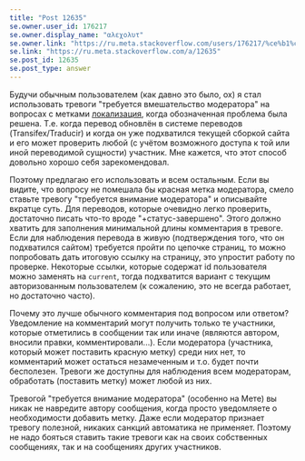 ```yaml
---
title: "Post 12635"
se.owner.user_id: 176217
se.owner.display_name: "αλεχολυτ"
se.owner.link: "https://ru.meta.stackoverflow.com/users/176217/%ce%b1%ce%bb%ce%b5%cf%87%ce%bf%ce%bb%cf%85%cf%84"
se.link: "https://ru.meta.stackoverflow.com/a/12635"
se.post_id: 12635
se.post_type: answer
---
```

<p>Будучи обычным пользователем (как давно это было, ох) я стал использовать тревоги &quot;требуется вмешательство модератора&quot; на вопросах с метками <a href="/questions/tagged/%d0%bb%d0%be%d0%ba%d0%b0%d0%bb%d0%b8%d0%b7%d0%b0%d1%86%d0%b8%d1%8f" class="post-tag" title="показать вопросы с меткой [локализация]" aria-label="показать вопросы с меткой [локализация]" rel="tag" aria-labelledby="tag-локализация-tooltip-container">локализация</a>, когда обозначенная проблема была решена. Т.е. когда перевод обновлён в системе переводов (Transifex/Traducir) и когда он уже подхватился текущей сборкой сайта и его может проверить любой (с учётом возможного доступа к той или иной переводимой сущности) участник. Мне кажется, что этот способ довольно хорошо себя зарекомендовал.</p>
<p>Поэтому предлагаю его использовать и всем остальным. Если вы видите, что вопросу не помешала бы красная метка модератора, смело ставьте тревогу &quot;требуется внимание модератора&quot; и описывайте вкратце суть. Для переводов, которые очевидно легко проверить, достаточно писать что-то вроде &quot;+статус-завершено&quot;. Этого должно хватить для заполнения минимальной длины комментария в тревоге. Если для наблюдения перевода в живую (подтверждения того, что он подхватился сайтом) требуется пройти по цепочке страниц, то можно попробовать дать итоговую ссылку на страницу, это упростит работу по проверке. Некоторые ссылки, которые содержат id пользователя можно заменять на <code>current</code>, тогда подхватится вариант с текущим авторизованным пользователем (к сожалению, это не всегда работает, но достаточно часто).</p>
<p>Почему это лучше обычного комментария под вопросом или ответом? Уведомление на комментарий могут получить только те участники, которые отметились в сообщении так или иначе (являются автором, вносили правки, комментировали...). Если модератора (участника, который может поставить красную метку) среди них нет, то комментарий может остаться незамеченным и т.о. будет почти бесполезен. Тревоги же доступны для наблюдения всем модераторам, обработать (поставить метку) может любой из них.</p>
<p>Тревогой &quot;требуется внимание модератора&quot; (особенно на Мете) вы никак не навредите автору сообщения, когда просто уведомляете о необходимости добавить метку. Даже если модератор признает тревогу полезной, никаких санкций автоматика не применяет. Поэтому не надо бояться ставить такие тревоги как на своих собственных сообщениях, так и на сообщениях других участников.</p>
